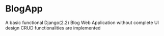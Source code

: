 # BlogApp
A basic functional Django(2.2) Blog Web Application without complete UI design
CRUD functionalities are implemented
 
